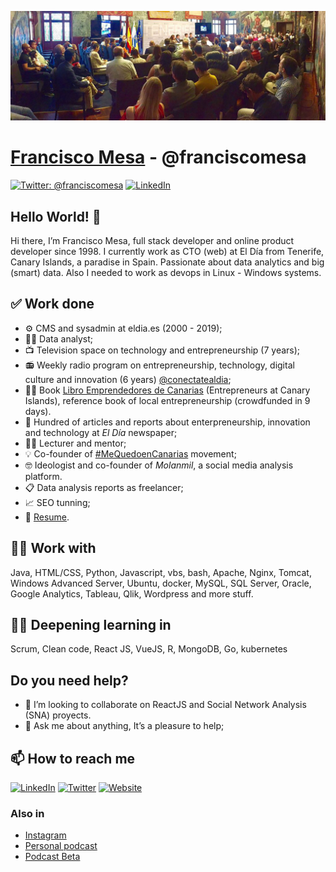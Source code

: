 ![Francisco Mesa - GitHub Profile](https://raw.githubusercontent.com/franciscomesa/franciscomesa/master/github-profile.jpg)
<!--
**franciscomesa/franciscomesa** is a ✨ _special_ ✨ repository because its `README.md` (this file) appears on your GitHub profile.

-->

# [Francisco Mesa](https://franciscomesa.es) - @franciscomesa
[![Twitter: @franciscomesa](https://img.shields.io/twitter/follow/franciscomesa?style=social)](https://twitter.com/franciscomesa) [![LinkedIn](https://img.shields.io/badge/-Francisco%20Mesa-0077B5?style=flat&amp;logo=Linkedin&amp;logoColor=white)](https://www.linkedin.com/in/franciscomesa/)


## Hello World! 👋
Hi there, I’m Francisco Mesa, full stack developer and online product developer since 1998. I currently work as CTO (web) at El Día from Tenerife, Canary Islands, a paradise in Spain. Passionate about data analytics and big (smart) data. Also I needed to work as devops  in Linux - Windows systems.


## ✅ Work done
- ⚙️ CMS and sysadmin at eldia.es (2000 - 2019);
- 👨‍🔬 Data analyst;
- 📺 Television space on technology and entrepreneurship (7 years);
- 📻 Weekly radio program on entrepreneurship, technology, digital culture and innovation (6 years) [@conectatealdia](https://www.conectatealdia.com);
- 📘📓 Book [Libro Emprendedores de Canarias](https://www.emprendedoresdecanarias.es) (Entrepreneurs at Canary Islands), reference book of local entrepreneurship (crowdfunded in 9 days).
- 📰 Hundred of articles and reports about enterpreneurship, innovation and technology at *El Día* newspaper;
- 🙋‍♂️ Lecturer and mentor;
- 💡 Co-founder of [#MeQuedoenCanarias](https://www.mequedoencanarias.com/) movement;
- 🤓 Ideologist and co-founder of *Molanmil*, a social media analysis platform.
- 📋 Data analysis reports as freelancer;
- 📈 SEO tunning;
- 📝 [Resume](mailto:franciscomesa@gmail.com).


## 👨‍💻 Work with
Java, HTML/CSS, Python, Javascript, vbs, bash, Apache, Nginx, Tomcat, Windows Advanced Server, Ubuntu, docker, MySQL, SQL Server, Oracle, Google Analytics, Tableau, Qlik, Wordpress and more stuff.

## 👨‍🏫 Deepening learning in
Scrum, Clean code, React JS, VueJS, R, MongoDB, Go, kubernetes

## Do you need help?
- 👯 I’m looking to collaborate on ReactJS and Social Network Analysis (SNA) proyects.
- 💬 Ask me about anything, It’s a pleasure to help;

## 📫 How to reach me


[![LinkedIn](https://img.shields.io/badge/-Francisco%20Mesa-0077B5?style=flat&amp;logo=Linkedin&amp;logoColor=white)](https://www.linkedin.com/in/franciscomesa/)
[![Twitter](https://img.shields.io/twitter/url?label=%40franciscomesa&amp;style=social&amp;url=https%3A%2F%2Ftwitter.com%2Ffranciscomesa)](https://twitter.com/franciscomesa/)
[![Website](https://img.shields.io/badge/-www.franciscomesa.es-E34F26?style=flat&amp;logo=HTML5&amp;logoColor=white)](https://www.franciscomesa.es/)

### Also in
- [Instagram](https://instagram.com/franciscomesa)
- [Personal podcast](https://www.ivoox.com/podcast-francisco-mesa_sq_f140256_1.html)
- [Podcast Beta](https://www.ivoox.com/podcast-podcast-beta-tecnologia-emprendimiento_sq_f1583500_1.html)

